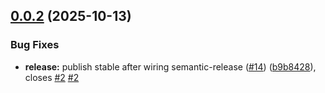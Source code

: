 ## [0.0.2](https://github.com/Aptivadave23/windows-virtual-desktop-restore/compare/v0.0.1...v0.0.2) (2025-10-13)


### Bug Fixes

* **release:** publish stable after wiring semantic-release ([#14](https://github.com/Aptivadave23/windows-virtual-desktop-restore/issues/14)) ([b9b8428](https://github.com/Aptivadave23/windows-virtual-desktop-restore/commit/b9b84285964f4b0e73b112d8cf489b4093bb0ee5)), closes [#2](https://github.com/Aptivadave23/windows-virtual-desktop-restore/issues/2) [#2](https://github.com/Aptivadave23/windows-virtual-desktop-restore/issues/2)
